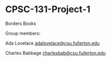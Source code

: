 # CPSC-131-Project-1
Borders Books

Group members:

Ada Lovelace adalovelace@csu.fullerton.edu

Charles Babbage charlesbab@csu.fullerton.edu